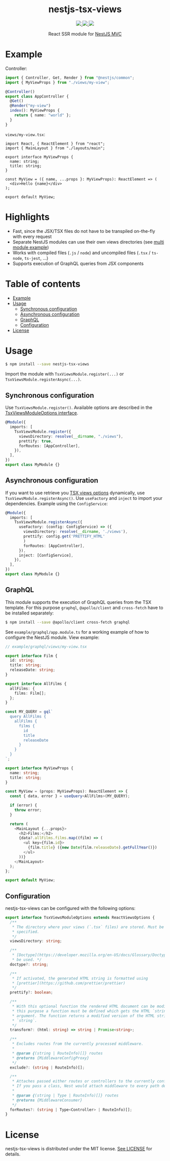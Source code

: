 <div align="center">
  <h1>nestjs-tsx-views</h1>
  <a href="https://www.npmjs.com/package/nestjs-tsx-views">
    <img src="https://badge.fury.io/js/nestjs-tsx-views.svg">
  </a>
  <a href="https://coveralls.io/r/pmb0/nestjs-tsx-views?branch=master">
    <img src="https://img.shields.io/coveralls/pmb0/nestjs-tsx-views/master.svg">
  </a>
  <a href="https://github.com/pmb0/nestjs-tsx-views/actions?query=workflow%3ATests">
    <img src="https://github.com/pmb0/nestjs-tsx-views/workflows/Tests/badge.svg">
  </a>
  <p>
    React SSR module for <a href="https://docs.nestjs.com/techniques/mvc">NestJS MVC</a>
  </p>
</div>

# Example

Controller:

```ts
import { Controller, Get, Render } from "@nestjs/common";
import { MyViewProps } from "./views/my-view";

@Controller()
export class AppController {
  @Get()
  @Render("my-view")
  index(): MyViewProps {
    return { name: "world" };
  }
}
```

`views/my-view.tsx`:

```tsx
import React, { ReactElement } from "react";
import { MainLayout } from "./layouts/main";

export interface MyViewProps {
  name: string;
  title: string;
}

const MyView = ({ name, ...props }: MyViewProps): ReactElement => (
  <div>Hello {name}</div>
);

export default MyView;
```

# Highlights <!-- omit in toc -->

- Fast, since the JSX/TSX files do not have to be transpiled on-the-fly with every request
- Separate NestJS modules can use their own views directories (see [multi module example](https://github.com/pmb0/nestjs-tsx-views/blob/master/example/multiple-modules))
- Works with compiled files (`.js` / `node`) and uncompiled files (`.tsx` / `ts-node`, `ts-jest`, ...)
- Supports execution of GraphQL queries from JSX components

# Table of contents <!-- omit in toc -->

- [Example](#example)
- [Usage](#usage)
  - [Synchronous configuration](#synchronous-configuration)
  - [Asynchronous configuration](#asynchronous-configuration)
  - [GraphQL](#graphql)
  - [Configuration](#configuration)
- [License](#license)

# Usage

```sh
$ npm install --save nestjs-tsx-views
```

Import the module with `TsxViewsModule.register(...)` or `TsxViewsModule.registerAsync(...)`.

## Synchronous configuration

Use `TsxViewsModule.register()`. Available options are described in the [TsxViewsModuleOptions interface](#configuration).

```ts
@Module({
  imports: [
    TsxViewsModule.register({
      viewsDirectory: resolve(__dirname, "./views"),
      prettify: true,
      forRoutes: [AppController],
    }),
  ],
})
export class MyModule {}
```

## Asynchronous configuration

If you want to use retrieve you [TSX views options](#configuration) dynamically, use `TsxViewsModule.registerAsync()`. Use `useFactory` and `inject` to import your dependencies. Example using the `ConfigService`:

```ts
@Module({
  imports: [
    TsxViewsModule.registerAsync({
      useFactory: (config: ConfigService) => ({
        viewsDirectory: resolve(__dirname, './views'),
        prettify: config.get('PRETTIFY_HTML'
        )
        forRoutes: [AppController],
      }),
      inject: [ConfigService],
    }),
  ],
})
export class MyModule {}
```

## GraphQL

This module supports the execution of GraphQL queries from the TSX template. For this purpose `graphql`, `@apollo/client` and `cross-fetch` have to be installed separately:

```sh
$ npm install --save @apollo/client cross-fetch graphql
```

See `example/graphql/app.module.ts` for a working example of how to configure the NestJS module. View example:

```ts
// example/graphql/views/my-view.tsx

export interface Film {
  id: string;
  title: string;
  releaseDate: string;
}

export interface AllFilms {
  allFilms: {
    films: Film[];
  };
}

const MY_QUERY = gql`
  query AllFilms {
    allFilms {
      films {
        id
        title
        releaseDate
      }
    }
  }
`;

export interface MyViewProps {
  name: string;
  title: string;
}

const MyView = (props: MyViewProps): ReactElement => {
  const { data, error } = useQuery<AllFilms>(MY_QUERY);

  if (error) {
    throw error;
  }

  return (
    <MainLayout {...props}>
      <h2>Films:</h2>
      {data?.allFilms.films.map((film) => (
        <ul key={film.id}>
          {film.title} ({new Date(film.releaseDate).getFullYear()})
        </ul>
      ))}
    </MainLayout>
  );
};

export default MyView;
```

## Configuration

nestjs-tsx-views can be configured with the following options:

```ts
export interface TsxViewsModuleOptions extends ReactViewsOptions {
  /**
   * The directory where your views (`.tsx` files) are stored. Must be
   * specified.
   */
  viewsDirectory: string;

  /**
   * [Doctype](https://developer.mozilla.org/en-US/docs/Glossary/Doctype) to
   * be used. */
  doctype?: string;

  /**
   * If activated, the generated HTML string is formatted using
   * [prettier](https://github.com/prettier/prettier)
   */
  prettify?: boolean;

  /**
   * With this optional function the rendered HTML document can be modified. For
   * this purpose a function must be defined which gets the HTML `string` as
   * argument. The function returns a modified version of the HTML string as
   * `string`.
   */
  transform?: (html: string) => string | Promise<string>;

  /**
   * Excludes routes from the currently processed middleware.
   *
   * @param {(string | RouteInfo)[]} routes
   * @returns {MiddlewareConfigProxy}
   */
  exclude?: (string | RouteInfo)[];

  /**
   * Attaches passed either routes or controllers to the currently configured middleware.
   * If you pass a class, Nest would attach middleware to every path defined within this controller.
   *
   * @param {(string | Type | RouteInfo)[]} routes
   * @returns {MiddlewareConsumer}
   */
  forRoutes?: (string | Type<Controller> | RouteInfo)[];
}
```

# License

nestjs-tsx-views is distributed under the MIT license. [See LICENSE](./LICENSE) for details.

